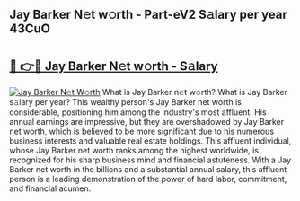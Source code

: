 ## Jay Barker N𝚎t w𝚘rth - Part-eV2 S𝚊lary per year 43CuO

# <h2><a href="http://gc0y1n6.nevu.top/?p=Jay+Barker">🔗 👉🔴 Jay Barker N𝚎t w𝚘rth - S𝚊lary</a></h2>

[![Jay Barker N𝚎t W𝚘rth](https://i.imgur.com/Oavwk0R.jpeg)](http://gc0y1n6.nevu.top/?p=Jay+Barker)
What is Jay Barker n𝚎t w𝚘rth? What is Jay Barker s𝚊lary per year?
This wealthy person's Jay Barker net worth is considerable, positioning him among the industry's most affluent. His annual earnings are impressive, but they are overshadowed by Jay Barker net worth, which is believed to be more significant due to his numerous business interests and valuable real estate holdings. This affluent individual, whose Jay Barker net worth ranks among the highest worldwide, is recognized for his sharp business mind and financial astuteness. With a Jay Barker net worth in the billions and a substantial annual salary, this affluent person is a leading demonstration of the power of hard labor, commitment, and financial acumen.
